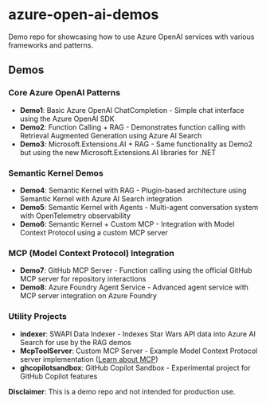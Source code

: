 # azure-open-ai-demos

Demo repo for showcasing how to use Azure OpenAI services with various frameworks and patterns.

## Demos

### Core Azure OpenAI Patterns
* **Demo1**: Basic Azure OpenAI ChatCompletion - Simple chat interface using the Azure OpenAI SDK
* **Demo2**: Function Calling + RAG - Demonstrates function calling with Retrieval Augmented Generation using Azure AI Search
* **Demo3**: Microsoft.Extensions.AI + RAG - Same functionality as Demo2 but using the new Microsoft.Extensions.AI libraries for .NET

### Semantic Kernel Demos
* **Demo4**: Semantic Kernel with RAG - Plugin-based architecture using Semantic Kernel with Azure AI Search integration
* **Demo5**: Semantic Kernel with Agents - Multi-agent conversation system with OpenTelemetry observability
* **Demo6**: Semantic Kernel + Custom MCP - Integration with Model Context Protocol using a custom MCP server

### MCP (Model Context Protocol) Integration
* **Demo7**: GitHub MCP Server - Function calling using the official GitHub MCP server for repository interactions
* **Demo8**: Azure Foundry Agent Service - Advanced agent service with MCP server integration on Azure Foundry

### Utility Projects
* **indexer**: SWAPI Data Indexer - Indexes Star Wars API data into Azure AI Search for use by the RAG demos
* **McpToolServer**: Custom MCP Server - Example Model Context Protocol server implementation ([Learn about MCP](https://modelcontextprotocol.io))
* **ghcopilotsandbox**: GitHub Copilot Sandbox - Experimental project for GitHub Copilot features

**Disclaimer**: This is a demo repo and not intended for production use.